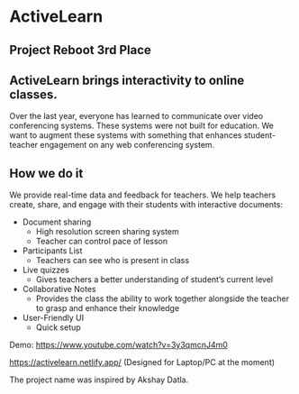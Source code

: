 # ActiveLearn

## Project Reboot 3rd Place
## ActiveLearn brings interactivity to online classes.
Over the last year, everyone has learned to communicate over video conferencing systems. These systems were not built for education.
We want to augment these systems with something that enhances student-teacher engagement on any web conferencing system.

## How we do it
We provide real-time data and feedback for teachers.
We help teachers create, share, and engage with their students with interactive documents:
* Document sharing
  * High resolution screen sharing system
  * Teacher can control pace of lesson
* Participants List
  * Teachers can see who is present in class
* Live quizzes
  * Gives teachers a better understanding of student’s current level
* Collaborative Notes
  * Provides the class the ability to work together alongside the teacher to grasp and enhance their knowledge
* User-Friendly UI
  * Quick setup



Demo: https://www.youtube.com/watch?v=3y3qmcnJ4m0

https://activelearn.netlify.app/ (Designed for Laptop/PC at the moment)

The project name was inspired by Akshay Datla.

